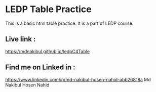 # LEDP Table Practice 
This is a basic html table practice. It is a part of LEDP course.
## Live link : 
https://mdnakibul.github.io/ledpC4Table

## Find me on Linked in : 
https://www.linkedin.com/in/md-nakibul-hosen-nahid-abb26818a
Md Nakibul Hosen Nahid
